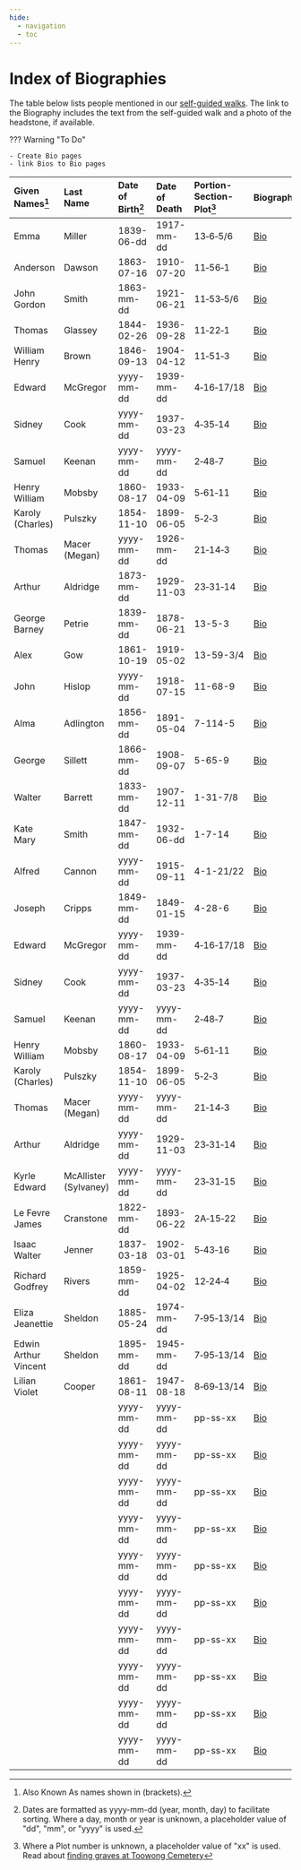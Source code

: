 ```yaml
---
hide:
  - navigation
  - toc
---
```


# Index of Biographies

The table below lists people mentioned in our [self-guided walks](../walks/index.md). The link to the Biography includes the text from the self-guided walk and a photo of the headstone, if available.

??? Warning "To Do" 

    - Create Bio pages
    - link Bios to Bio pages

| Given Names[^1]  | Last Name    | Date of Birth[^2] | Date of Death | Portion-Section-Plot[^3] | Biography |
| :----------      | :--------    | :--------- | :--------- | :--------- | :---------------------------   |
| Emma             | Miller       | 1839-06-dd | 1917-mm-dd | 13‑6‑5/6   | [Bio](emma-miller.md)          |
| Anderson         | Dawson       | 1863-07-16 | 1910-07-20 | 11‑56‑1    | [Bio](anderson-dawson.md)      |
| John Gordon      | Smith        | 1863-mm-dd | 1921-06-21 | 11‑53‑5/6  | [Bio](john-gordon-smith.md)    |
| Thomas           | Glassey      | 1844-02-26 | 1936-09-28 | 11‑22‑1    | [Bio](thomas-glassey.md)       |
| William Henry    | Brown        | 1846-09-13 | 1904-04-12 | 11‑51‑3    | [Bio](william-henry-browne.md) |
| Edward           | McGregor     | yyyy-mm-dd | 1939-mm-dd | 4‑16‑17/18 | [Bio](?.md)                    |
| Sidney           | Cook         | yyyy-mm-dd | 1937-03-23 | 4‑35‑14    | [Bio](?.md)                    |
| Samuel           | Keenan       | yyyy-mm-dd | yyyy-mm-dd | 2‑48‑7     | [Bio](?.md)                    |
| Henry William    | Mobsby       | 1860-08-17 | 1933-04-09 | 5‑61‑11    | [Bio](?.md)                    |
| Karoly (Charles) | Pulszky      | 1854-11-10 | 1899-06-05 | 5‑2‑3      | [Bio](?.md)                    |
| Thomas           | Macer (Megan)| yyyy-mm-dd | 1926-mm-dd | 21‑14‑3    | [Bio](?.md)                    |
| Arthur           | Aldridge     | 1873-mm-dd | 1929-11-03 | 23‑31‑14   | [Bio](?.md)                    |
| George Barney    | Petrie       | 1839-mm-dd | 1878-06-21 | 13-5-3     | [Bio](?.md)                    |
| Alex             | Gow          | 1861-10-19 | 1919-05-02 | 13-59-3/4  | [Bio](?.md)                    |
| John             | Hislop       | yyyy-mm-dd | 1918-07-15 | 11-68-9    | [Bio](?.md)                    |
| Alma             | Adlington    | 1856-mm-dd | 1891-05-04 | 7-114-5    | [Bio](?.md)                    |
| George           | Sillett      | 1866-mm-dd | 1908-09-07 | 5-65-9     | [Bio](?.md)                    |
| Walter           | Barrett      | 1833-mm-dd | 1907-12-11 | 1-31-7/8   | [Bio](?.md)                    |
| Kate Mary        | Smith        | 1847-mm-dd | 1932-06-dd | 1-7-14     | [Bio](?.md)                    |
| Alfred           | Cannon       | yyyy-mm-dd | 1915-09-11 | 4-1-21/22  | [Bio](?.md)                    |
| Joseph           | Cripps       | 1849-mm-dd | 1849-01-15 | 4-28-6     | [Bio](?.md)                    |
| Edward           | McGregor     | yyyy-mm-dd | 1939-mm-dd | 4‑16‑17/18 | [Bio](?.md)                    |
| Sidney           | Cook         | yyyy-mm-dd | 1937-03-23 | 4‑35‑14    | [Bio](?.md)                    |
| Samuel           | Keenan       | yyyy-mm-dd | yyyy-mm-dd | 2‑48‑7     | [Bio](?.md)                    |
| Henry William    | Mobsby       | 1860-08-17 | 1933-04-09 | 5‑61‑11    | [Bio](?.md)                    |
| Karoly (Charles) | Pulszky      | 1854-11-10 | 1899-06-05 | 5‑2‑3      | [Bio](?.md)                    |
| Thomas           | Macer (Megan)| yyyy-mm-dd | yyyy-mm-dd | 21‑14‑3    | [Bio](?.md)                    |
| Arthur           | Aldridge     | yyyy-mm-dd | 1929-11-03 | 23‑31‑14   | [Bio](?.md)                    |
| Kyrle Edward     | McAllister (Sylvaney)| yyyy-mm-dd | yyyy-mm-dd | 23‑31‑15 | [Bio](?.md)              |
| Le Fevre James   | Cranstone    | 1822-mm-dd | 1893-06-22 | 2A‑15‑22   | [Bio](?.md)                    |
| Isaac Walter     | Jenner       | 1837-03-18 | 1902-03-01 | 5‑43‑16    | [Bio](?.md)                    |
| Richard Godfrey  | Rivers       | 1859-mm-dd | 1925-04-02 | 12‑24‑4    | [Bio](?.md)                    |
| Eliza Jeanettie  | Sheldon      | 1885-05-24 | 1974-mm-dd | 7‑95‑13/14 | [Bio](?.md)                    |
| Edwin Arthur Vincent | Sheldon  | 1895-mm-dd | 1945-mm-dd | 7‑95‑13/14 | [Bio](?.md)                    |
| Lilian Violet    | Cooper       | 1861-08-11 | 1947-08-18 | 8‑69‑13/14 | [Bio](lilian-cooper.md)                    |
|                  |              | yyyy-mm-dd | yyyy-mm-dd | pp-ss-xx   | [Bio](?.md)                    |
|                  |              | yyyy-mm-dd | yyyy-mm-dd | pp-ss-xx   | [Bio](?.md)                    |
|                  |              | yyyy-mm-dd | yyyy-mm-dd | pp-ss-xx   | [Bio](?.md)                    |
|                  |              | yyyy-mm-dd | yyyy-mm-dd | pp-ss-xx   | [Bio](?.md)                    |
|                  |              | yyyy-mm-dd | yyyy-mm-dd | pp-ss-xx   | [Bio](?.md)                    |
|                  |              | yyyy-mm-dd | yyyy-mm-dd | pp-ss-xx   | [Bio](?.md)                    |
|                  |              | yyyy-mm-dd | yyyy-mm-dd | pp-ss-xx   | [Bio](?.md)                    |
|                  |              | yyyy-mm-dd | yyyy-mm-dd | pp-ss-xx   | [Bio](?.md)                    |
|                  |              | yyyy-mm-dd | yyyy-mm-dd | pp-ss-xx   | [Bio](?.md)                    |
|                  |              | yyyy-mm-dd | yyyy-mm-dd | pp-ss-xx   | [Bio](?.md)                    |

<!--
|                  |              | yyyy-mm-dd | yyyy-mm-dd | pp-ss-xx   | [Bio](?.md)                    |
-->

[^1]: Also Known As names shown in (brackets).
[^2]: Dates are formatted as yyyy-mm-dd (year, month, day) to facilitate sorting. Where a day, month or year is unknown, a placeholder value of "dd", "mm", or "yyyy" is used.
[^3]: Where a Plot number is unknown, a placeholder value of "xx" is used. Read about [finding graves at Toowong Cemetery](../cemetery/finding-graves.md)
